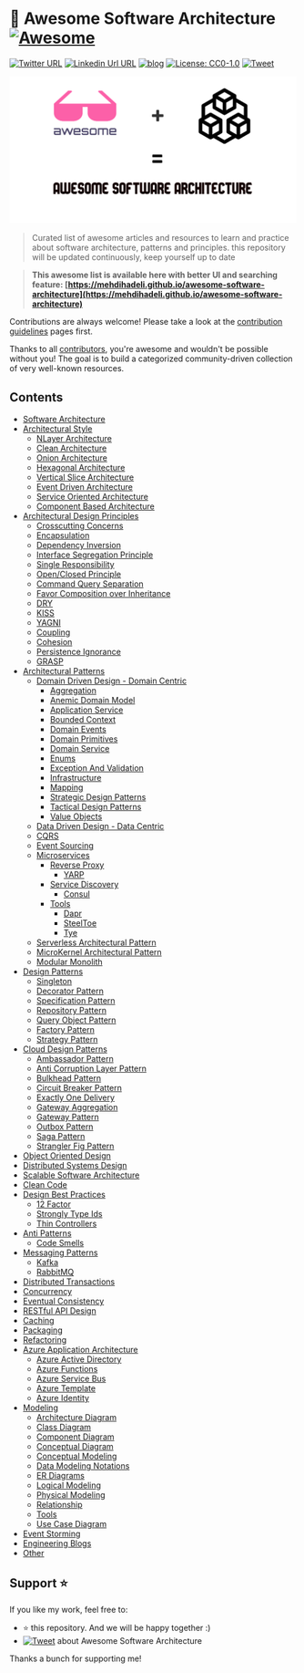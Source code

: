# 🎨 Awesome Software Architecture [![Awesome](https://awesome.re/badge-flat2.svg)](https://awesome.re)

[![Twitter URL](https://img.shields.io/badge/-@mehdi_hadeli-%231DA1F2?style=flat-square&logo=twitter&logoColor=ffffff)](https://twitter.com/mehdi_hadeli)
[![Linkedin Url URL](https://img.shields.io/badge/-mehdihadeli-blue?style=flat-square&logo=linkedin&logoColor=ffffff)](https://www.linkedin.com/in/mehdihadeli/)
[![blog](https://img.shields.io/badge/blog-dotnetuniversity.com-brightgreen?style=flat-square)](https://dotnetuniversity.com/)
[![License: CC0-1.0](https://img.shields.io/badge/License-CC0%201.0-brightgreen.svg?style=flat-square)](http://creativecommons.org/publicdomain/zero/1.0/)
[![Tweet](https://img.shields.io/twitter/url/http/shields.io.svg?style=social)][tweet]

![](./banner.png)

> Curated list of awesome articles and resources to learn and practice about software architecture, patterns and principles. this repository will be updated continuously, keep yourself up to date

> **This awesome list is available here with better UI and searching feature: [https://mehdihadeli.github.io/awesome-software-architecture](https://mehdihadeli.github.io/awesome-software-architecture)**

Contributions are always welcome! Please take a look at the [contribution guidelines](https://github.com/mehdihadeli/awesome-software-architecture/blob/master/contributing.md) pages first.

Thanks to all [contributors](https://github.com/mehdihadeli/awesome-software-architecture/graphs/contributors), you're awesome and wouldn't be possible without you! The goal is to build a categorized community-driven collection of very well-known resources.


## Contents

- [Software Architecture](docs/software-architecture.md)
- [Architectural Style](docs/architectural-style.md)
  - [NLayer Architecture](docs/architectural-style/nlayer-architecture.md)
  - [Clean Architecture](docs/architectural-style/clean-architecture.md)
  - [Onion Architecture](docs/architectural-style/onion-architecture.md)
  - [Hexagonal Architecture](docs/architectural-style/hexagonal-architecture.md)
  - [Vertical Slice Architecture](docs/architectural-style/vertical-slice-architecture.md)
  - [Event Driven Architecture](docs/architectural-style/event-driven-architecture.md)
  - [Service Oriented Architecture](docs/architectural-style/service-oriented-architecture.md)
  - [Component Based Architecture](docs/architectural-style/component-based-architecture.md)
- [Architectural Design Principles](docs/architectural-design-principles.md)
  - [Crosscutting Concerns](docs/architectural-design-principles/crosscutting-concerns.md)
  - [Encapsulation](docs/architectural-design-principles/encapsulation.md)
  - [Dependency Inversion](docs/architectural-design-principles/dependency-inversion.md)
  - [Interface Segregation Principle](docs/architectural-design-principles/interface-segregation-principle.md)
  - [Single Responsibility](docs/architectural-design-principles/single-responsibility-principle.md)
  - [Open/Closed Principle](docs/architectural-design-principles/open-closed-principle.md)
  - [Command Query Separation](docs/architectural-design-principles/cqs.md)
  - [Favor Composition over Inheritance](docs/architectural-design-principles/favor-composition-over-inheritance.md)
  - [DRY](docs/architectural-design-principles/dry.md)
  - [KISS](docs/architectural-design-principles/kiss.md)
  - [YAGNI](docs/architectural-design-principles/yagni.md)
  - [Coupling](docs/architectural-design-principles/coupling.md)
  - [Cohesion](docs/architectural-design-principles/cohesion.md)
  - [Persistence Ignorance](docs/architectural-design-principles/persistence-ignorance.md)
  - [GRASP](#docs/architectural-design-principles/grasp.md)
- [Architectural Patterns](docs/architectural-patterns)
  - [Domain Driven Design - Domain Centric](docs/architectural-patterns/domain-driven-design/domain-driven-design.md)
    - [Aggregation](docs/architectural-patterns/domain-driven-design/aggregation.md)
    - [Anemic Domain Model](docs/architectural-patterns/domain-driven-design/anemic-domain-model.md)
    - [Application Service](docs/architectural-patterns/domain-driven-design/application-service.md)
    - [Bounded Context](docs/architectural-patterns/domain-driven-design/bounded-context.md)
    - [Domain Events](docs/architectural-patterns/domain-driven-design/domain-events.md)
    - [Domain Primitives](docs/architectural-patterns/domain-driven-design/domain-primitives.md)
    - [Domain Service](docs/architectural-patterns/domain-driven-design/domain-service.md)
    - [Enums](docs/architectural-patterns/domain-driven-design/enums.md)
    - [Exception And Validation](docs/architectural-patterns/domain-driven-design/exception-and-validation.md)
    - [Infrastructure](docs/architectural-patterns/domain-driven-design/infrastructure.md)
    - [Mapping](docs/architectural-patterns/domain-driven-design/mapping.md)
    - [Strategic Design Patterns](docs/architectural-patterns/domain-driven-design/strategic-design-patterns.md)
    - [Tactical Design Patterns](docs/architectural-patterns/domain-driven-design/tactical-design-patterns.md)
    - [Value Objects](docs/architectural-patterns/domain-driven-design/value-objects.md)
  - [Data Driven Design - Data Centric](docs/architectural-patterns/data-driven-design.md)
  - [CQRS](docs/architectural-patterns/cqrs.md)
  - [Event Sourcing](docs/architectural-patterns/event-sourcing.md)
  - [Microservices](docs/architectural-patterns/microservices/microservices.md)
    - [Reverse Proxy](docs/architectural-patterns/microservices/reverse-proxy/revers-proxy.md)
      - [YARP](docs/architectural-patterns/microservices/reverse-proxy/yarp.md)
    - [Service Discovery](docs/architectural-patterns/microservices/service-discovery/service-discovery.md)
      - [Consul](docs/architectural-patterns/microservices/service-discovery/consul.md)
    - [Tools](docs/architectural-patterns/microservices/tools/tools.md)
      - [Dapr](docs/architectural-patterns/microservices/tools/dapr.md)
      - [SteelToe](docs/architectural-patterns/microservices/tools/steeltoe.md)
      - [Tye](docs/architectural-patterns/microservices/tools/tye.md)
  - [Serverless Architectural Pattern](docs/architectural-patterns/serverless.md)
  - [MicroKernel Architectural Pattern](docs/architectural-patterns/micro-kernel.md)
  - [Modular Monolith](docs/architectural-patterns/modular-monolith.md)
- [Design Patterns](docs/design-patterns/design-patterns.md)
  - [Singleton](docs/design-patterns/singleton.md)
  - [Decorator Pattern](docs/design-patterns/decorator-pattern.md)
  - [Specification Pattern](docs/design-patterns/specification-pattern.md)
  - [Repository Pattern](docs/design-patterns/repository-pattern.md)
  - [Query Object Pattern](docs/design-patterns/query-object-pattern.md)
  - [Factory Pattern](docs/design-patterns/factory-pattern.md)
  - [Strategy Pattern](docs/design-patterns/strategy-pattern.md)
- [Cloud Design Patterns](docs/cloud-design-patterns/cloud-design-patterns.md)
  - [Ambassador Pattern](docs/cloud-design-patterns/ambassador-pattern.md)
  - [Anti Corruption Layer Pattern](docs/cloud-design-patterns/anti-corruption-layer-pattern.md)
  - [Bulkhead Pattern](docs/cloud-design-patterns/bulkhead-pattern.md)
  - [Circuit Breaker Pattern](docs/cloud-design-patterns/circuit-breaker.md)
  - [Exactly One Delivery](docs/cloud-design-patterns/exactly-one-delivery.md)
  - [Gateway Aggregation](docs/cloud-design-patterns/gateway-aggregation.md)
  - [Gateway Pattern](docs/cloud-design-patterns/gateway-pattern.md)
  - [Outbox Pattern](docs/cloud-design-patterns/outbox-pattern.md)
  - [Saga Pattern](docs/cloud-design-patterns/saga.md)
  - [Strangler Fig Pattern](docs/cloud-design-patterns/strangler-fig-pattern.md)
- [Object Oriented Design](docs/object-oriented-design.md)
- [Distributed Systems Design](docs/distributed-systems-design.md)
- [Scalable Software Architecture](docs/scalable-software-architecture.md)
- [Clean Code](docs/clean-code.md)
- [Design Best Practices](docs/design-best-practices/design-best-practices.md)
  - [12 Factor](docs/design-best-practices/12-factor.md)
  - [Strongly Type Ids](docs/design-best-practices/strongly-type-ids.md)
  - [Thin Controllers](docs/design-best-practices/thin-controllers.md)
- [Anti Patterns](docs/anti-patterns/anti-patterns.md)
  - [Code Smells](docs/anti-patterns/code-smells.md)
- [Messaging Patterns](docs/messaging/messaging.md)
  - [Kafka](docs/messaging/kafka.md)
  - [RabbitMQ](docs/messaging/rabbitmq.md)
- [Distributed Transactions](docs/distributed-transactions.md)
- [Concurrency](docs/concurrency.md)
- [Eventual Consistency](docs/eventual-consistency.md)
- [RESTful API Design](docs/rest.md)
- [Caching](docs/caching.md)
- [Packaging](docs/packaging.md)
- [Refactoring](docs/refactoring.md)
- [Azure Application Architecture](docs/azure/azure-application-architecture.md)
  - [Azure Active Directory](docs/azure/azure-active-directory.md)
  - [Azure Functions](docs/azure/azure-functions.md)
  - [Azure Service Bus](docs/azure/azure-service-bus.md)
  - [Azure Template](docs/azure/azure-template.md)
  - [Azure Identity](docs/azure/azure-identity.md)
- [Modeling](docs/modeling/modeling.md)
  - [Architecture Diagram](docs/modeling/architecture-diagram.md)
  - [Class Diagram](docs/modeling/class-diagram.md)
  - [Component Diagram](docs/modeling/component-diagram.md)
  - [Conceptual Diagram](docs/modeling/conceptual-diagram.md)
  - [Conceptual Modeling](docs/modeling/conceptual-modeling.md)
  - [Data Modeling Notations](docs/modeling/data-modeling-notations.md)
  - [ER Diagrams](docs/modeling/er-diagrams.md)
  - [Logical Modeling](docs/modeling/logical-modeling.md)
  - [Physical Modeling](docs/modeling/physical-modeling.md)
  - [Relationship](docs/modeling/relationship.md)
  - [Tools](docs/modeling/tools.md)
  - [Use Case Diagram](docs/modeling/use-case-diagram.md)
- [Event Storming](docs/event-storming.md)
- [Engineering Blogs](docs/engineering-blogs.md)
- [Other](docs/other.md)


## Support ⭐
If you like my work, feel free to:

- ⭐ this repository. And we will be happy together :)
- [![Tweet](https://img.shields.io/twitter/url/http/shields.io.svg?style=social)][tweet] about Awesome Software Architecture


Thanks a bunch for supporting me!

[tweet]: https://twitter.com/intent/tweet?url=https://github.com/mehdihadeli/awesome-software-architecture&text=A%20curated%20list%20of%20awesome%20articles%20and%20resources%20to%20learn%20and%20practice%20about%20software%20architecture%2C%20patterns%2C%20and%20principles&hashtags=dotnetcore,dotnet,csharp,microservices,netcore,aspnetcore,ddd,cqrs,softwarearchitecture,designpatterns,modularmonolith

